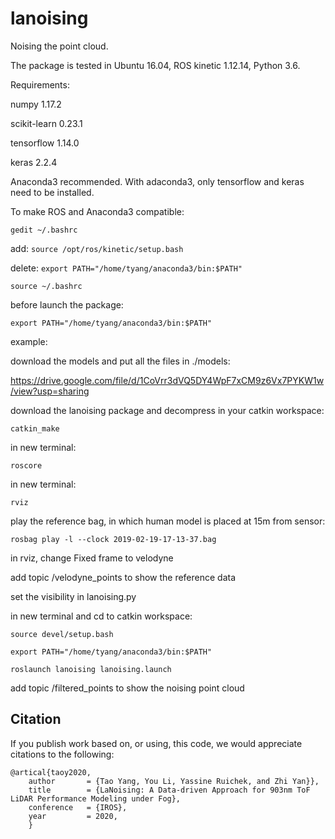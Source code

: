 # lanoising

Noising the point cloud.

The package is tested in Ubuntu 16.04, ROS kinetic 1.12.14, Python 3.6.

Requirements:

numpy 1.17.2

scikit-learn 0.23.1

tensorflow 1.14.0

keras 2.2.4


Anaconda3 recommended. With adaconda3, only tensorflow and keras need to be installed.

To make ROS and Anaconda3 compatible:

`gedit ~/.bashrc`

add: `source /opt/ros/kinetic/setup.bash`

delete: `export PATH="/home/tyang/anaconda3/bin:$PATH"`

`source ~/.bashrc`

before launch the package:

`export PATH="/home/tyang/anaconda3/bin:$PATH"`


example:

download the models and put all the files in ./models:

https://drive.google.com/file/d/1CoVrr3dVQ5DY4WpF7xCM9z6Vx7PYKW1w/view?usp=sharing


download the lanoising package and decompress in your catkin workspace:

`catkin_make`

in new terminal:

`roscore`

in new terminal:

`rviz`

play the reference bag, in which human model is placed at 15m from sensor:

`rosbag play -l --clock 2019-02-19-17-13-37.bag`

in rviz, change Fixed frame to velodyne

add topic /velodyne_points to show the reference data

set the visibility in lanoising.py


in new terminal and cd to catkin workspace:

```
source devel/setup.bash

export PATH="/home/tyang/anaconda3/bin:$PATH"

roslaunch lanoising lanoising.launch
```

add topic /filtered_points to show the noising point cloud


## Citation
If you publish work based on, or using, this code, we would appreciate citations to the following:

    @artical{taoy2020,
        author       = {Tao Yang, You Li, Yassine Ruichek, and Zhi Yan}},
        title        = {LaNoising: A Data-driven Approach for 903nm ToF LiDAR Performance Modeling under Fog},
        conference   = {IROS},
        year         = 2020,
        }

